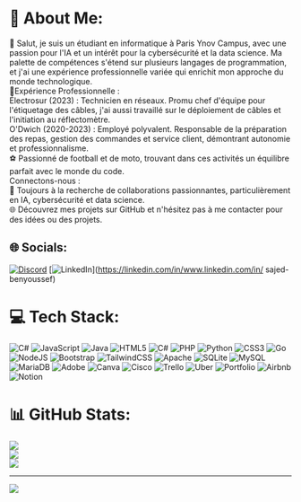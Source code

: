 # 💫 About Me:
👋 Salut, je suis un étudiant en informatique à Paris Ynov Campus, avec une passion pour l'IA et un intérêt pour la cybersécurité et la data science. Ma palette de compétences s'étend sur plusieurs langages de programmation, et j'ai une expérience professionnelle variée qui enrichit mon approche du monde technologique.<br>💼Expérience Professionnelle :<br>Électrosur (2023) : Technicien en réseaux. Promu chef d'équipe pour l'étiquetage des câbles, j'ai aussi travaillé sur le déploiement de câbles et l'initiation au réflectomètre.<br>O'Dwich (2020-2023) : Employé polyvalent. Responsable de la préparation des repas, gestion des commandes et service client, démontrant autonomie et professionnalisme.<br>⚽ Passionné de football et de moto, trouvant dans ces activités un équilibre parfait avec le monde du code.<br>Connectons-nous :<br>🤝 Toujours à la recherche de collaborations passionnantes, particulièrement en IA, cybersécurité et data science.<br>🌐 Découvrez mes projets sur GitHub et n'hésitez pas à me contacter pour des idées ou des projets.


## 🌐 Socials:
[![Discord](https://img.shields.io/badge/Discord-%237289DA.svg?logo=discord&logoColor=white)](https://discord.gg/sajed_290) [![LinkedIn](https://img.shields.io/badge/LinkedIn-%230077B5.svg?logo=linkedin&logoColor=white)](https://linkedin.com/in/www.linkedin.com/in/ sajed-benyoussef) 

# 💻 Tech Stack:
![C#](https://img.shields.io/badge/c%23-%23239120.svg?style=for-the-badge&logo=csharp&logoColor=white) ![JavaScript](https://img.shields.io/badge/javascript-%23323330.svg?style=for-the-badge&logo=javascript&logoColor=%23F7DF1E) ![Java](https://img.shields.io/badge/java-%23ED8B00.svg?style=for-the-badge&logo=openjdk&logoColor=white) ![HTML5](https://img.shields.io/badge/html5-%23E34F26.svg?style=for-the-badge&logo=html5&logoColor=white) ![C#](https://img.shields.io/badge/c%23-%23239120.svg?style=for-the-badge&logo=csharp&logoColor=white) ![PHP](https://img.shields.io/badge/php-%23777BB4.svg?style=for-the-badge&logo=php&logoColor=white) ![Python](https://img.shields.io/badge/python-3670A0?style=for-the-badge&logo=python&logoColor=ffdd54) ![CSS3](https://img.shields.io/badge/css3-%231572B6.svg?style=for-the-badge&logo=css3&logoColor=white) ![Go](https://img.shields.io/badge/go-%2300ADD8.svg?style=for-the-badge&logo=go&logoColor=white) ![NodeJS](https://img.shields.io/badge/node.js-6DA55F?style=for-the-badge&logo=node.js&logoColor=white) ![Bootstrap](https://img.shields.io/badge/bootstrap-%238511FA.svg?style=for-the-badge&logo=bootstrap&logoColor=white) ![TailwindCSS](https://img.shields.io/badge/tailwindcss-%2338B2AC.svg?style=for-the-badge&logo=tailwind-css&logoColor=white) ![Apache](https://img.shields.io/badge/apache-%23D42029.svg?style=for-the-badge&logo=apache&logoColor=white) ![SQLite](https://img.shields.io/badge/sqlite-%2307405e.svg?style=for-the-badge&logo=sqlite&logoColor=white) ![MySQL](https://img.shields.io/badge/mysql-%2300000f.svg?style=for-the-badge&logo=mysql&logoColor=white) ![MariaDB](https://img.shields.io/badge/MariaDB-003545?style=for-the-badge&logo=mariadb&logoColor=white) ![Adobe](https://img.shields.io/badge/adobe-%23FF0000.svg?style=for-the-badge&logo=adobe&logoColor=white) ![Canva](https://img.shields.io/badge/Canva-%2300C4CC.svg?style=for-the-badge&logo=Canva&logoColor=white) ![Cisco](https://img.shields.io/badge/cisco-%23049fd9.svg?style=for-the-badge&logo=cisco&logoColor=black) ![Trello](https://img.shields.io/badge/Trello-%23026AA7.svg?style=for-the-badge&logo=Trello&logoColor=white) ![Uber](https://img.shields.io/badge/Uber-%23000000.svg?style=for-the-badge&logo=Uber&logoColor=white) ![Portfolio](https://img.shields.io/badge/Portfolio-%23000000.svg?style=for-the-badge&logo=firefox&logoColor=#FF7139) ![Airbnb](https://img.shields.io/badge/Airbnb-%23ff5a5f.svg?style=for-the-badge&logo=Airbnb&logoColor=white) ![Notion](https://img.shields.io/badge/Notion-%23000000.svg?style=for-the-badge&logo=notion&logoColor=white)
# 📊 GitHub Stats:
![](https://github-readme-stats.vercel.app/api?username=sajedd&theme=dark&hide_border=true&include_all_commits=true&count_private=true)<br/>
![](https://github-readme-streak-stats.herokuapp.com/?user=sajedd&theme=dark&hide_border=true)<br/>
![](https://github-readme-stats.vercel.app/api/top-langs/?username=sajedd&theme=dark&hide_border=true&include_all_commits=true&count_private=true&layout=compact)

---
[![](https://visitcount.itsvg.in/api?id=sajedd&icon=0&color=0)](https://visitcount.itsvg.in)
  
<!-- Proudly created with GPRM ( https://gprm.itsvg.in ) -->
